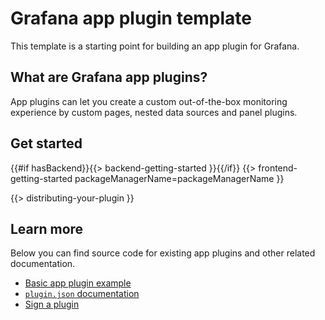 # Grafana app plugin template

This template is a starting point for building an app plugin for Grafana.

## What are Grafana app plugins?

App plugins can let you create a custom out-of-the-box monitoring experience by custom pages, nested data sources and panel plugins.

## Get started

{{#if hasBackend}}{{> backend-getting-started }}{{/if}}
{{> frontend-getting-started packageManagerName=packageManagerName }}

{{> distributing-your-plugin }}

## Learn more

Below you can find source code for existing app plugins and other related documentation.

- [Basic app plugin example](https://github.com/grafana/grafana-plugin-examples/tree/master/examples/app-basic#readme)
- [`plugin.json` documentation](https://grafana.com/developers/plugin-tools/reference-plugin-json)
- [Sign a plugin](https://grafana.com/developers/plugin-tools/publish-a-plugin/sign-a-plugin)
